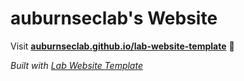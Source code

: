 
# auburnseclab's Website

Visit **[auburnseclab.github.io/lab-website-template](https://auburnseclab.github.io/lab-website-template)** 🚀

_Built with [Lab Website Template](https://greene-lab.gitbook.io/lab-website-template-docs)_
